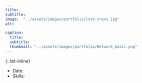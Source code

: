 ```yaml
---
title: 
subtitle: 
image:  "../assets/images/portfolio/lstm_trans.jpg"
alt: 

caption:
  title: 
  subtitle: 
  thumbnail: "../assets/images/portfolio/Network_basic.png"
---
```




  

{:.list-inline}
- Date: 
- Skills: 